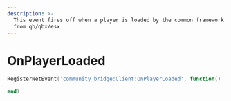 ```yaml
---
description: >-
  This event fires off when a player is loaded by the common framework events  
  from qb/qbx/esx
---
```


# OnPlayerLoaded

```lua
RegisterNetEvent('community_bridge:Client:OnPlayerLoaded', function()

end)
```
